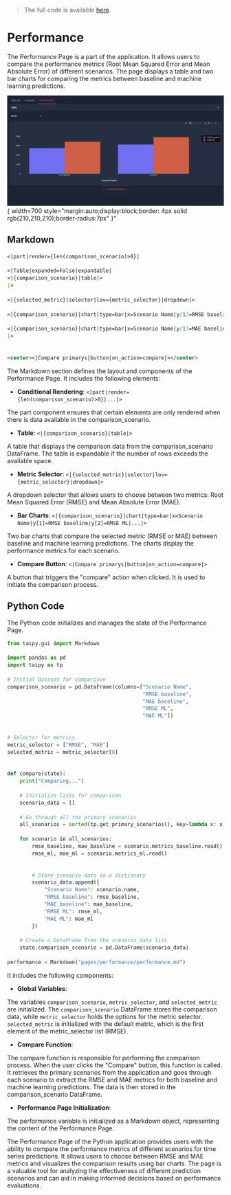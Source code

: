 > The full code is available
<a href="./../src/src.zip" download>here</a>.

# Performance

The Performance Page is a part of the application. It allows users to compare the performance metrics (Root Mean Squared Error and Mean Absolute Error) of different scenarios. 
The page displays a table and two bar charts for comparing the metrics between baseline and machine learning predictions.

![Performance Page](result.png){ width=700 style="margin:auto;display:block;border: 4px solid rgb(210,210,210);border-radius:7px" }"

## Markdown

```markdown
<|part|render={len(comparison_scenario)>0}|

<|Table|expanded=False|expandable|
<|{comparison_scenario}|table|>
|>

<|{selected_metric}|selector|lov={metric_selector}|dropdown|>

<|{comparison_scenario}|chart|type=bar|x=Scenario Name|y[1]=RMSE baseline|y[2]=RMSE ML|render={selected_metric=="RMSE"}|>

<|{comparison_scenario}|chart|type=bar|x=Scenario Name|y[1]=MAE baseline|y[2]=MAE ML|render={selected_metric=="MAE"}|>
|>


<center><|Compare primarys|button|on_action=compare|></center>
```

The Markdown section defines the layout and components of the Performance Page. It includes the following elements:

- **Conditional Rendering**: `<|part|render={len(comparison_scenario)>0}|...|>`

The part component ensures that certain elements are only rendered when there is data available in the comparison_scenario.

- **Table**: `<|{comparison_scenario}|table|>`

A table that displays the comparison data from the comparison_scenario DataFrame. The table is expandable if the number of rows exceeds the available space.

- **Metric Selector**: `<|{selected_metric}|selector|lov={metric_selector}|dropdown|>`

A dropdown selector that allows users to choose between two metrics: Root Mean Squared Error (RMSE) and Mean Absolute Error (MAE).

- **Bar Charts**: `<|{comparison_scenario}|chart|type=bar|x=Scenario Name|y[1]=RMSE baseline|y[2]=RMSE ML|...|>`

Two bar charts that compare the selected metric (RMSE or MAE) between baseline and machine learning predictions. The charts display the performance metrics for each scenario.

- **Compare Button**: `<|Compare primarys|button|on_action=compare|>`

A button that triggers the "compare" action when clicked. It is used to initiate the comparison process.

## Python Code

The Python code initializes and manages the state of the Performance Page.

```python
from taipy.gui import Markdown

import pandas as pd
import taipy as tp

# Initial dataset for comparison
comparison_scenario = pd.DataFrame(columns=["Scenario Name",
                                            "RMSE baseline",
                                            "MAE baseline",
                                            "RMSE ML",
                                            "MAE ML"])


# Selector for metrics
metric_selector = ["RMSE", "MAE"]
selected_metric = metric_selector[0]


def compare(state):
    print("Comparing...")

    # Initialize lists for comparison
    scenario_data = []

    # Go through all the primary scenarios
    all_scenarios = sorted(tp.get_primary_scenarios(), key=lambda x: x.creation_date.timestamp())

    for scenario in all_scenarios:
        rmse_baseline, mae_baseline = scenario.metrics_baseline.read()
        rmse_ml, mae_ml = scenario.metrics_ml.read()


        # Store scenario data in a dictionary
        scenario_data.append({
            "Scenario Name": scenario.name,
            "RMSE baseline": rmse_baseline,
            "MAE baseline": mae_baseline,
            "RMSE ML": rmse_ml,
            "MAE ML": mae_ml
        })

    # Create a DataFrame from the scenario_data list
    state.comparison_scenario = pd.DataFrame(scenario_data)

performance = Markdown("pages/performance/performance.md")
```

It includes the following components:

- **Global Variables**:

The variables `comparison_scenario`, `metric_selector`, and `selected_metric` are initialized. 
The `comparison_scenario` DataFrame stores the comparison data, while `metric_selector` holds the options for the metric selector. `selected_metric` is initialized with the default metric, which is the first element of the metric_selector list (RMSE).

- **Compare Function**:

The compare function is responsible for performing the comparison process. When the user clicks the "Compare" button, this function is called. 
It retrieves the primary scenarios from the application and goes through each scenario to extract the RMSE and MAE metrics for both baseline and machine learning predictions. 
The data is then stored in the comparison_scenario DataFrame.

- **Performance Page Initialization**:

The performance variable is initialized as a Markdown object, representing the content of the Performance Page.


The Performance Page of the Python application provides users with the ability to compare the performance metrics of different scenarios for time series predictions. 
It allows users to choose between RMSE and MAE metrics and visualizes the comparison results using bar charts. 
The page is a valuable tool for analyzing the effectiveness of different prediction scenarios and can aid in making informed decisions based on performance evaluations.